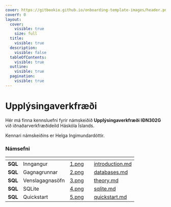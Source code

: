 ```yaml
---
cover: https://gitbookio.github.io/onboarding-template-images/header.png
coverY: 0
layout:
  cover:
    visible: true
    size: full
  title:
    visible: true
  description:
    visible: false
  tableOfContents:
    visible: true
  outline:
    visible: true
  pagination:
    visible: true
---
```


# Upplýsingaverkfræði

Hér má finna kennsluefni fyrir námskeiðið <strong>Upplýsingaverkfræði IÐN302G</strong> við
iðnaðarverkfræðideild Háskóla Íslands.

Kennari námskeiðins er Helga Ingimundardóttir.

### Námsefni

<table data-view="cards">
  <thead>
    <tr>
      <th></th>
      <th></th>
      <th data-hidden data-card-cover data-type="files"></th>
      <th data-hidden></th>
      <th data-hidden data-card-target data-type="content-ref"></th>
    </tr>
  </thead>
  <tbody>
      <tr>
        <td><strong>SQL</strong></td>
        <td>Inngangur</td>
        <td><a href=".gitbook/assets/1.png">1.png</a></td>
        <td></td>
        <td><a href="sql/introduction.md">introduction.md</a></td>
      </tr>
      <tr>
        <td><strong>SQL</strong></td>
        <td>Gagnagrunnar</td>
        <td><a href=".gitbook/assets/2.png">2.png</a></td>
        <td></td>
        <td><a href="sql/databases.md">databases.md</a></td>
      </tr>
      <tr>
        <td><strong>SQL</strong></td>
        <td>Venslagagnasöfn</td>
        <td><a href=".gitbook/assets/3.png">3.png</a></td>
        <td></td>
        <td><a href="sql/relationaldb.md">theory.md</a></td>
      </tr>
      <tr>
        <td><strong>SQL</strong></td>
        <td>SQLite</td>
        <td><a href=".gitbook/assets/4.png">4.png</a></td>
        <td></td>
        <td><a href="sql/sqlite.md">sqlite.md</a></td>
      </tr>
      <tr>
        <td><strong>SQL</strong></td>
        <td>Quickstart</td>
        <td><a href=".gitbook/assets/5.png">5.png</a></td>
        <td></td>
        <td><a href="sql/quickstart.md">quickstart.md</a></td>
      </tr>
    </tbody>
</table>

